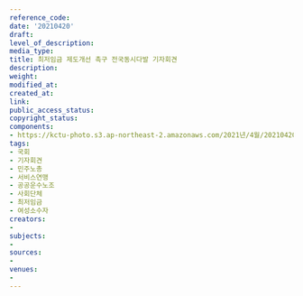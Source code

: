 ```yaml
---
reference_code: 
date: '20210420'
draft: 
level_of_description: 
media_type: 
title: 최저임금 제도개선 촉구 전국동시다발 기자회견
description: 
weight: 
modified_at: 
created_at: 
link: 
public_access_status: 
copyright_status: 
components:
- https://kctu-photo.s3.ap-northeast-2.amazonaws.com/2021년/4월/20210420-최저임금+제도개선+촉구+전국동시다발+기자회견_국회_기자회견_민주노총_서비스연맹_공공운수노조_사회단체_최저임금_여성소수자/_1DX0074.jpg
tags:
- 국회
- 기자회견
- 민주노총
- 서비스연맹
- 공공운수노조
- 사회단체
- 최저임금
- 여성소수자
creators:
- 
subjects:
- 
sources:
- 
venues:
- 
---
```

